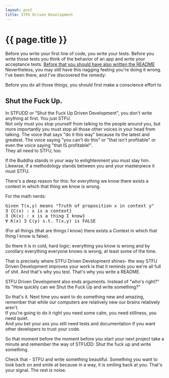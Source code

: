 ```yaml
---
layout: post
title: STFU Driven Development
---
```


{{ page.title }}
================

Before you write your first line of code, you write your
tests.  Before you write those tests you think of the behavior
of an app and write your acceptance tests. [Before that you should have also written the README](http://tom.preston-werner.com/2010/08/23/readme-driven-development.html) 
Nevertheless, you may still have this nagging feeling you're doing
it wrong.  I've been there, and I've discovered the remedy: 

Before you do all those things, you should first make a
conscience effort to 
## Shut the Fuck Up.

In STFUDD or "Shut the Fuck Up Driven Development", you don't write 
anything at first.  You just STFU.  
Not only must you stop yourself from talking to the people around you, 
but more importantly you must stop
all those other voices in your head from talking.  The voice that
says "do it this way" because its the latest
and greatest.  The voice saying "you can't do this" or "that
isn't profitable" or even the voice saying "that IS profitable!".  
They all need to STFU, too.  

If the Buddha stands in your way to enlightenment you must slay 
him.  Likewise, if a methodology stands between you and your
masterpiece it must STFU.   

There's a deep reason for this: for everything we know there exists 
a context in which that thing we know is wrong.  

For the math nerds: 
<pre>
Given T(x,y) means "Truth of proposition x in context y" 
&#8707; {C(x) : x is a context} 
&#8707; {K(x) : x is a thing I know} 
&#8704; K(x) &#8707; C(y) s.t. T(x,y) is FALSE 
</pre>
(For all things (that are things I know) 
there exists a Context in which that thing I know
is false).

So there it is in cold, hard logic: 
everything you know is wrong and
by corollary everything everyone knows is wrong, at least
some of the time.  

That is precisely where STFU Driven Development shines- 
the way STFU Driven Development improves your work is that
it reminds you we're all full of shit.  And that's why you
test.  That's why you write a README.

STFU Driven Development also ends arguments.  Instead of "who's right?"
its "How quickly can we Shut the Fuck Up and write something?"

So that's it.  Next time you want to do something new and amazing, remember
that while our computers are relatively new our brains relatively aren't.  
If you're going to do it right you need some calm, you need stillness, you need quiet.  
And you bet your ass you
still need tests and documentation if you want other developers to trust
your code.  

So that moment before the moment before you start your next project take a minute
and remember the way of STFUDD:
Shut the fuck up and write something.

Check that - STFU and write something beautiful.  Something you want to look
back on and smile at because in a way, it is smiling back at you. 
That's your signal.  The rest is noise.
